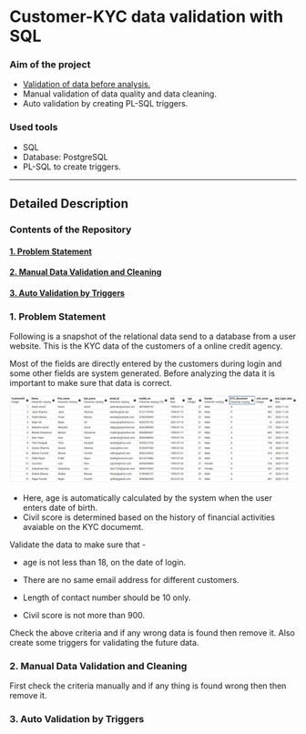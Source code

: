 
# Customer-KYC data validation with SQL
### Aim of the project
- [Validation of data before analysis.](#1-problem-statement-1)
- Manual validation of data quality and data cleaning.
- Auto validation by creating PL-SQL triggers.

### Used tools
- SQL
- Database: PostgreSQL
- PL-SQL to create triggers.
 ***
## Detailed Description

### Contents of the Repository 
#### [1. Problem Statement](#1-problem-statement-1)
#### [2. Manual Data Validation and Cleaning](#2-manual-data-validation-and-cleaning-1)
#### [3. Auto Validation by Triggers](#3-auto-validation-by-triggers-1)

### 1. Problem Statement

Following is a snapshot of the relational data send to a database from a user website. This is the KYC data of the customers of a online credit agency.

Most of the fields are directly entered by the customers during login and some other fields are system generated. Before analyzing the data it is important to make sure that data is correct.

![](/data_snapshot.jpg)

- Here, age is automatically calculated by the system when the user enters date of birth.
- Civil score is determined based on the history of financial activities avaiable on the KYC documemt.

Validate the data to make sure that -

- age is not less than 18, on the date of login.

- There are no same email address for different customers.

- Length of contact number should be 10 only.

- Civil score is not more than 900.

Check the above criteria and if any wrong data is found then remove it. Also create some triggers for validating the future data.

### 2. Manual Data Validation and Cleaning

First check the criteria manually and if any thing is found wrong then then remove it.


### 3. Auto Validation by Triggers

